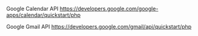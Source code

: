 Google Calendar API
https://developers.google.com/google-apps/calendar/quickstart/php

Google Gmail API
https://developers.google.com/gmail/api/quickstart/php